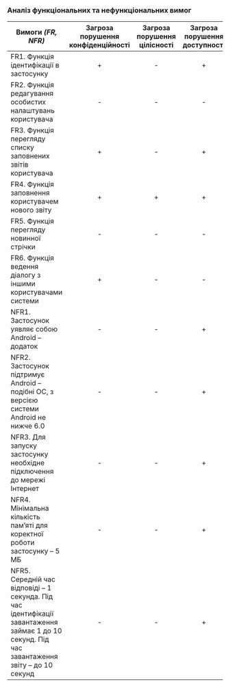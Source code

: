 ### Аналіз функціональних та нефункціональних вимог

| Вимоги *(FR, NFR)*| Загроза порушення конфіденційності | Загроза порушення цілісності | Загроза порушення доступності |
|--------------------------- |:---------------:| :---------------:|:---------------:|
|FR1. Функція ідентифікації в застосунку| + | - | + |
|FR2. Функція редагування особистих налаштувань користувача| - | - | - |
|FR3. Функція перегляду списку заповнених звітів користувача| + | - | + |
|FR4. Функція заповнення користувачем нового звіту| + | + | + |
|FR5. Функція перегляду новинної стрічки| - | - | - |
|FR6. Функція ведення діалогу з іншими користувачами системи| + | - | - |
|NFR1. Застосунок уявляє собою Android – додаток| - | - | + |
|NFR2. Застосунок підтримує Android – подібні ОС, з версією системи Android не нижче 6.0| - | - | + |
|NFR3. Для запуску застосунку необхідне підключення до мережі Інтернет| - | - | + |
|NFR4. Мінімальна кількість пам’яті для коректної роботи застосунку – 5 МБ| - | - | + |
|NFR5. Середній час відповіді – 1 секунда. Під час  ідентифікації завантаження займає 1 до 10 секунд. Під час завантаження звіту – до 10 секунд| - | - | + |
